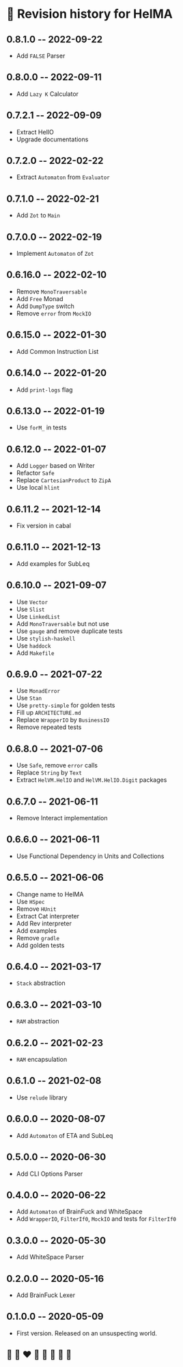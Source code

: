 # 📅 Revision history for HelMA

## 0.8.1.0 -- 2022-09-22

* Add `FALSE` Parser

## 0.8.0.0 -- 2022-09-11

* Add `Lazy K` Calculator

## 0.7.2.1 -- 2022-09-09

* Extract HelIO
* Upgrade documentations

## 0.7.2.0 -- 2022-02-22

* Extract `Automaton` from `Evaluator`

## 0.7.1.0 -- 2022-02-21

* Add `Zot` to `Main`

## 0.7.0.0 -- 2022-02-19

* Implement `Automaton` of `Zot` 

## 0.6.16.0 -- 2022-02-10

* Remove `MonoTraversable`
* Add `Free` Monad
* Add `DumpType` switch
* Remove `error` from `MockIO`

## 0.6.15.0 -- 2022-01-30

* Add Common Instruction List

## 0.6.14.0 -- 2022-01-20

* Add `print-logs` flag

## 0.6.13.0 -- 2022-01-19

* Use `forM_` in tests

## 0.6.12.0 -- 2022-01-07

* Add `Logger` based on Writer
* Refactor `Safe`
* Replace `CartesianProduct` to `ZipA`
* Use local `hlint`

## 0.6.11.2 -- 2021-12-14

* Fix version in cabal

## 0.6.11.0 -- 2021-12-13

* Add examples for SubLeq

## 0.6.10.0 -- 2021-09-07

* Use `Vector`
* Use `Slist`
* Use `LinkedList`
* Add `MonoTraversable` but not use
* Use `gauge` and remove duplicate tests
* Use `stylish-haskell`
* Use `haddock`
* Add `Makefile`

## 0.6.9.0  -- 2021-07-22

* Use `MonadError`
* Use `Stan`
* Use `pretty-simple` for golden tests
* Fill up `ARCHITECTURE.md`
* Replace `WrapperIO` by `BusinessIO`
* Remove repeated tests

## 0.6.8.0  -- 2021-07-06

* Use `Safe`, remove `error` calls
* Replace `String` by `Text`
* Extract `HelVM.HelIO` and `HelVM.HelIO.Digit` packages

## 0.6.7.0  -- 2021-06-11

* Remove Interact implementation

## 0.6.6.0  -- 2021-06-11

* Use Functional Dependency in Units and Collections

## 0.6.5.0  -- 2021-06-06

* Change name to HelMA
* Use `HSpec`
* Remove `HUnit`
* Extract Cat interpreter
* Add Rev interpreter
* Add examples
* Remove `gradle`
* Add golden tests

## 0.6.4.0  -- 2021-03-17

* `Stack` abstraction

## 0.6.3.0  -- 2021-03-10

* `RAM` abstraction

## 0.6.2.0  -- 2021-02-23

* `RAM` encapsulation

## 0.6.1.0  -- 2021-02-08

* Use `relude` library

## 0.6.0.0  -- 2020-08-07

* Add `Automaton` of ETA and SubLeq

## 0.5.0.0  -- 2020-06-30

* Add CLI Options Parser

## 0.4.0.0  -- 2020-06-22

* Add `Automaton` of BrainFuck and WhiteSpace
* Add `WrapperIO`, `FilterIf0`, `MockIO` and tests for `FilterIf0`

## 0.3.0.0  -- 2020-05-30

* Add WhiteSpace Parser

## 0.2.0.0  -- 2020-05-16

* Add BrainFuck Lexer

## 0.1.0.0  -- 2020-05-09

* First version. Released on an unsuspecting world.

## 🦄 🌈 ❤️ 💛 💚 💙 🤍 🖤
